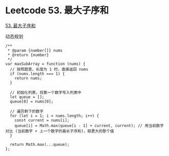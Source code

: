 # Leetcode 53. 最大子序和


[53. 最大子序和](https://leetcode-cn.com/problems/maximum-subarray/)



动态规划

```
/**
 * @param {number[]} nums
 * @return {number}
 */
var maxSubArray = function (nums) {
  // 按照题意，长度为 1 时，直接返回 nums
  if (nums.length === 1) {
    return nums;
  }

  // 初始化列表，将第一个数字写入列表中
  let queue = [];
  queue[0] = nums[0];

  // 遍历剩下的数字
  for (let i = 1; i < nums.length; i++) {
    const current = nums[i];
    queue[i] = Math.max(queue[i - 1] + current, current); // 用当前数字对比 (当前数字 + 上一个数字的最长子序和)，取更大的那个值
  }

  return Math.max(...queue);
};
```
